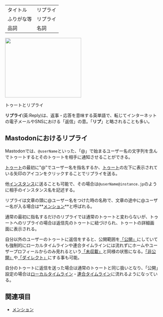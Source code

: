 <div>

|            |          |
|------------|----------|
| タイトル   | リプライ |
| ふりがな等 | リプライ |
| 品詞       | 名詞     |

  

<div>

<div>

[<img src="/images/thumb/3/37/%E3%83%88%E3%82%A5%E3%83%BC%E3%83%88%E3%81%A8%E3%83%AA%E3%83%97%E3%83%A9%E3%82%A4.jpeg/250px-%E3%83%88%E3%82%A5%E3%83%BC%E3%83%88%E3%81%A8%E3%83%AA%E3%83%97%E3%83%A9%E3%82%A4.jpeg" srcset="/images/thumb/3/37/%E3%83%88%E3%82%A5%E3%83%BC%E3%83%88%E3%81%A8%E3%83%AA%E3%83%97%E3%83%A9%E3%82%A4.jpeg/375px-%E3%83%88%E3%82%A5%E3%83%BC%E3%83%88%E3%81%A8%E3%83%AA%E3%83%97%E3%83%A9%E3%82%A4.jpeg 1.5x, /images/thumb/3/37/%E3%83%88%E3%82%A5%E3%83%BC%E3%83%88%E3%81%A8%E3%83%AA%E3%83%97%E3%83%A9%E3%82%A4.jpeg/500px-%E3%83%88%E3%82%A5%E3%83%BC%E3%83%88%E3%81%A8%E3%83%AA%E3%83%97%E3%83%A9%E3%82%A4.jpeg 2x" width="250" height="196" />](/%E3%83%95%E3%82%A1%E3%82%A4%E3%83%AB:%E3%83%88%E3%82%A5%E3%83%BC%E3%83%88%E3%81%A8%E3%83%AA%E3%83%97%E3%83%A9%E3%82%A4.jpeg)

<div>

<div>

[](/%E3%83%95%E3%82%A1%E3%82%A4%E3%83%AB:%E3%83%88%E3%82%A5%E3%83%BC%E3%83%88%E3%81%A8%E3%83%AA%E3%83%97%E3%83%A9%E3%82%A4.jpeg "拡大")

</div>

トゥートとリプライ

</div>

</div>

</div>

**リプライ**(英:Reply)は、返事・応答を意味する英単語で、転じてインターネットの電子メールやSNSにおける「返信」の意。「**リプ**」と略されることも多い。

## Mastodonにおけるリプライ

Mastodonでは、`@userName`といった、「@」で始まるユーザー名の文字列を含んでトゥートするとそのトゥートを相手に通知させることができる。

[トゥート](/%E3%83%88%E3%82%A5%E3%83%BC%E3%83%88 "トゥート")の最初に"@"でユーザー名を指名するか、[トゥート](/%E3%83%88%E3%82%A5%E3%83%BC%E3%83%88 "トゥート")の左下に表示されている矢印のアイコンをクリックすることでリプライを送る。

他[インスタンス](/%E3%82%A4%E3%83%B3%E3%82%B9%E3%82%BF%E3%83%B3%E3%82%B9 "インスタンス")に送ることも可能で、その場合は`@userName@instance.jp`のように相手のインスタンス名を記述する。

リプライは文章の頭に@ユーザー名をつけた時の名称で、文章の途中に@ユーザー名が入る場合は**[メンション](/%E3%83%A1%E3%83%B3%E3%82%B7%E3%83%A7%E3%83%B3 "メンション")**と呼ばれる。

通常の最初に指名するだけのリプライでは通常のトゥートと変わらないが、トゥートへのリプライの場合は返信先のトゥートに紐づけられ、トゥートの詳細画面に表示される。

自分以外のユーザーのトゥートに返信をすると、公開範囲を[「公開」](/%E5%85%AC%E9%96%8B "公開")にしていても強制的にローカルタイムラインや連合タイムラインには流れずにホームやユーザープロフィールからのみ見れるという[「未収載」](/%E6%9C%AA%E5%8F%8E%E8%BC%89 "未収載")と同様の状態になる。[「非公開」](/%E9%9D%9E%E5%85%AC%E9%96%8B "非公開")や[「ダイレクト」](/%E3%83%80%E3%82%A4%E3%83%AC%E3%82%AF%E3%83%88 "ダイレクト")にする事も可能。

自分のトゥートに返信を送った場合は通常のトゥートと同じ扱いとなり、「公開」設定の場合は[ローカルタイムライン](/%E3%83%AD%E3%83%BC%E3%82%AB%E3%83%AB%E3%82%BF%E3%82%A4%E3%83%A0%E3%83%A9%E3%82%A4%E3%83%B3 "ローカルタイムライン")・[連合タイムライン](/%E9%80%A3%E5%90%88%E3%82%BF%E3%82%A4%E3%83%A0%E3%83%A9%E3%82%A4%E3%83%B3 "連合タイムライン")に流れるようになっている。

## 関連項目

-   [メンション](/%E3%83%A1%E3%83%B3%E3%82%B7%E3%83%A7%E3%83%B3 "メンション")

</div>

